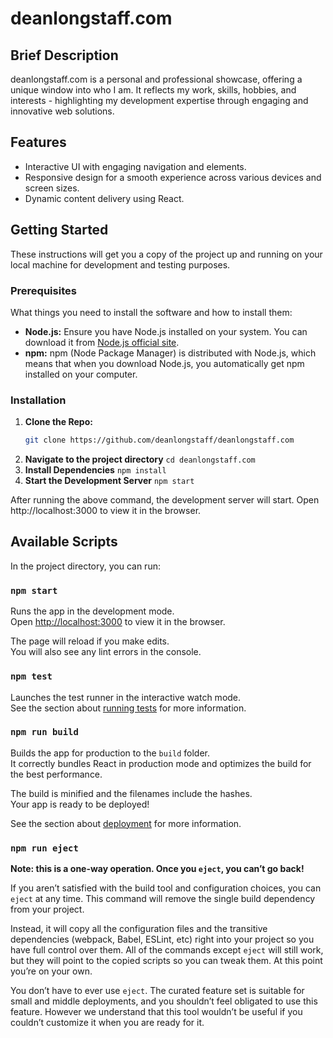 # deanlongstaff.com

## Brief Description

deanlongstaff.com is a personal and professional showcase, offering a unique window into who I am. It reflects my work, skills, hobbies, and interests - highlighting my development expertise through engaging and innovative web solutions.

## Features

- Interactive UI with engaging navigation and elements.
- Responsive design for a smooth experience across various devices and screen sizes.
- Dynamic content delivery using React.

## Getting Started

These instructions will get you a copy of the project up and running on your local machine for development and testing purposes.

### Prerequisites

What things you need to install the software and how to install them:

- **Node.js:** Ensure you have Node.js installed on your system. You can download it from [Node.js official site](https://nodejs.org/).
- **npm:** npm (Node Package Manager) is distributed with Node.js, which means that when you download Node.js, you automatically get npm installed on your computer.

### Installation

1. **Clone the Repo:**
   ```bash
   git clone https://github.com/deanlongstaff/deanlongstaff.com
2. **Navigate to the project directory**
   ```cd deanlongstaff.com```
3. **Install Dependencies**
   ```npm install```
4. **Start the Development Server**
   ```npm start```

After running the above command, the development server will start. Open http://localhost:3000 to view it in the browser.


## Available Scripts

In the project directory, you can run:

### `npm start`

Runs the app in the development mode.\
Open [http://localhost:3000](http://localhost:3000) to view it in the browser.

The page will reload if you make edits.\
You will also see any lint errors in the console.

### `npm test`

Launches the test runner in the interactive watch mode.\
See the section about [running tests](https://facebook.github.io/create-react-app/docs/running-tests) for more information.

### `npm run build`

Builds the app for production to the `build` folder.\
It correctly bundles React in production mode and optimizes the build for the best performance.

The build is minified and the filenames include the hashes.\
Your app is ready to be deployed!

See the section about [deployment](https://facebook.github.io/create-react-app/docs/deployment) for more information.

### `npm run eject`

**Note: this is a one-way operation. Once you `eject`, you can’t go back!**

If you aren’t satisfied with the build tool and configuration choices, you can `eject` at any time. This command will remove the single build dependency from your project.

Instead, it will copy all the configuration files and the transitive dependencies (webpack, Babel, ESLint, etc) right into your project so you have full control over them. All of the commands except `eject` will still work, but they will point to the copied scripts so you can tweak them. At this point you’re on your own.

You don’t have to ever use `eject`. The curated feature set is suitable for small and middle deployments, and you shouldn’t feel obligated to use this feature. However we understand that this tool wouldn’t be useful if you couldn’t customize it when you are ready for it.
